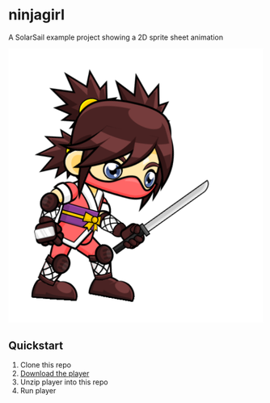 # ninjagirl

A SolarSail example project showing a 2D sprite sheet animation

![](https://github.com/solarsailengine/ninjagirl/blob/master/assets_raw/atlas/ninjagirl/Attack__009.png)

Quickstart
---
 1. Clone this repo
 2. [Download the player](https://www.solarsailengine.com/)
 3. Unzip player into this repo
 4. Run player
